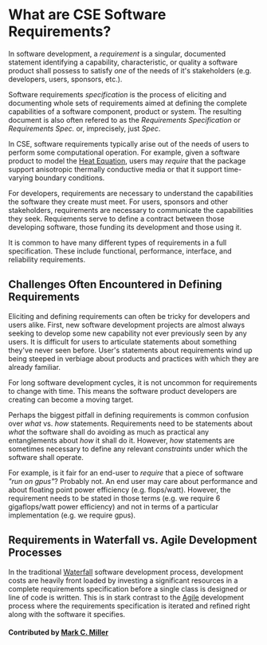 
# What are CSE Software Requirements?

In software development, a *requirement* is a singular, documented statement identifying a capability, characteristic, or
quality a software product shall possess to satisfy *one* of the needs of it's stakeholders (e.g. developers, users, sponsors, etc.).

Software requirements *specification* is the process of eliciting and documenting whole sets of requirements aimed at defining
the complete capabilities of a software component, product or system. The resulting document is also often refered to as the
*Requirements Specification* or *Requirements Spec.* or, imprecisely, just *Spec*.

In CSE, software requirements typically arise out of the needs of users to perform some computational operation. For example,
given a software product to model the [Heat Equation](https://en.wikipedia.org/wiki/Heat_equation), users may *require* that
the package support anisotropic thermally conductive media or that it support time-varying boundary conditions.

For developers, requirements are necessary to understand the capabilities the software they create must meet. For users,
sponsors and other stakeholders, requirements are necessary to communicate the capabilities they seek. Requiements
serve to define a contract between those developing software, those funding its development and those using it.

It is common to have many different types of requirements in a full specification. These include functional, performance,
interface, and reliability requirements.

## Challenges Often Encountered in Defining Requirements
Eliciting and defining requirements can often be tricky for developers and users alike. First, new software development projects
are almost always seeking to develop some new capability not ever previously seen by any users. It is difficult for users to
articulate statements about something they've never seen before. User's statements about requirements wind up being steeped in
verbiage about products and practices with which they are already familiar.

For long software development cycles, it is not uncommon for requirements to change with time. This means the software product
developers are creating can become a moving target.

Perhaps the biggest pitfall in defining requirements is common confusion over *what* vs. *how* statements. Requirements need
to be statements about *what* the software shall do avoiding as much as practical any entanglements about *how* it shall do it.
However, *how* statements are sometimes necessary to define any relevant *constraints* under which the software shall operate.

For example, is it fair for an end-user to *require* that a piece of software *"run on gpus"*? Probably not. An end user
may care about performance and about floating point power efficiency (e.g. flops/watt). However, the requirement needs to
be stated in those terms (e.g. we require 6 gigaflops/watt power efficiency) and not in terms of a particular implementation
(e.g. we require gpus).

## Requirements in Waterfall vs. Agile Development Processes
In the traditional [Waterfall](https://en.wikipedia.org/wiki/Waterfall_model) software development process,
development costs are heavily front loaded by investing a significant resources in a complete requirements specification
before a single class is designed or line of code is written. This is in stark contrast
to the [Agile](https://en.wikipedia.org/wiki/Agile_software_development) development process where the requirements specification
is iterated and refined right along with the software it specifies.

#### Contributed by [Mark C. Miller](https://github.com/markcmiller86)
